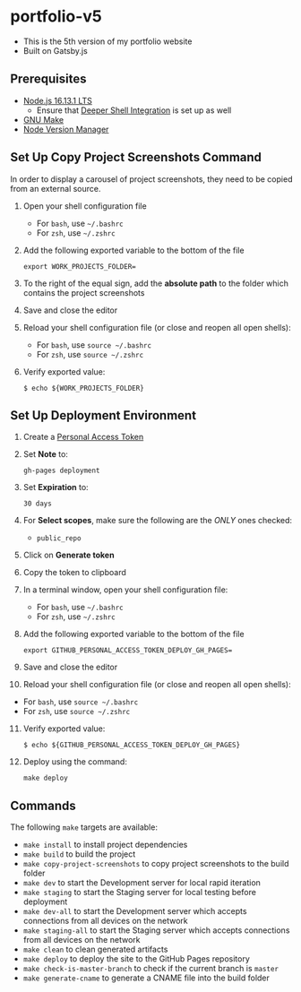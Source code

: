 # portfolio-v5

- This is the 5th version of my portfolio website
- Built on Gatsby.js

## Prerequisites

- [Node.js 16.13.1 LTS](https://nodejs.org/en/)
  - Ensure that [Deeper Shell Integration](https://github.com/nvm-sh/nvm#deeper-shell-integration) is set up as well
- [GNU Make](https://www.gnu.org/software/make/)
- [Node Version Manager](https://github.com/nvm-sh/nvm)

## Set Up Copy Project Screenshots Command

In order to display a carousel of project screenshots, they need to be copied from an external source.

1. Open your shell configuration file
   - For `bash`, use `~/.bashrc`
   - For `zsh`, use `~/.zshrc`
2. Add the following exported variable to the bottom of the file

   ```
   export WORK_PROJECTS_FOLDER=
   ```

3. To the right of the equal sign, add the **absolute path** to the folder which contains the project screenshots

4. Save and close the editor

5. Reload your shell configuration file (or close and reopen all open shells):

   - For `bash`, use `source ~/.bashrc`
   - For `zsh`, use `source ~/.zshrc`

6. Verify exported value:

   ```
   $ echo ${WORK_PROJECTS_FOLDER}
   ```

## Set Up Deployment Environment

1. Create a [Personal Access Token](https://github.com/settings/tokens/new)

2. Set **Note** to:

   ```
   gh-pages deployment
   ```

3. Set **Expiration** to:

   ```
   30 days
   ```

4. For **Select scopes**, make sure the following are the _ONLY_ ones checked:

   - `public_repo`

5. Click on **Generate token**

6. Copy the token to clipboard

7. In a terminal window, open your shell configuration file:

   - For `bash`, use `~/.bashrc`
   - For `zsh`, use `~/.zshrc`

8. Add the following exported variable to the bottom of the file

   ```
   export GITHUB_PERSONAL_ACCESS_TOKEN_DEPLOY_GH_PAGES=
   ```

9. Save and close the editor

10. Reload your shell configuration file (or close and reopen all open shells):

- For `bash`, use `source ~/.bashrc`
- For `zsh`, use `source ~/.zshrc`

11. Verify exported value:

    ```
    $ echo ${GITHUB_PERSONAL_ACCESS_TOKEN_DEPLOY_GH_PAGES}
    ```

12. Deploy using the command:

    ```
    make deploy
    ```

## Commands

The following `make` targets are available:

- `make install` to install project dependencies
- `make build` to build the project
- `make copy-project-screenshots` to copy project screenshots to the build folder
- `make dev` to start the Development server for local rapid iteration
- `make staging` to start the Staging server for local testing before deployment
- `make dev-all` to start the Development server which accepts connections from all devices on the network
- `make staging-all` to start the Staging server which accepts connections from all devices on the network
- `make clean` to clean generated artifacts
- `make deploy` to deploy the site to the GitHub Pages repository
- `make check-is-master-branch` to check if the current branch is `master`
- `make generate-cname` to generate a CNAME file into the build folder
